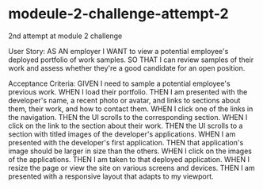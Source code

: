 # modeule-2-challenge-attempt-2
2nd attempt at module 2 challenge

User Story:
AS AN employer
I WANT to view a potential employee's deployed portfolio of work samples.
SO THAT I can review samples of their work and assess whether they're a good candidate for an open position.

Acceptance Criteria:
GIVEN I need to sample a potential employee's previous work.
WHEN I load their portfolio.
THEN I am presented with the developer's name, a recent photo or avatar, and links to sections about them, their work, and how to contact them.
WHEN I click one of the links in the navigation.
THEN the UI scrolls to the corresponding section.
WHEN I click on the link to the section about their work.
THEN the UI scrolls to a section with titled images of the developer's applications.
WHEN I am presented with the developer's first application.
THEN that application's image should be larger in size than the others.
WHEN I click on the images of the applications.
THEN I am taken to that deployed application.
WHEN I resize the page or view the site on various screens and devices.
THEN I am presented with a responsive layout that adapts to my viewport.
